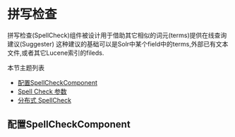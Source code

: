 # 拼写检查

拼写检查(SpellCheck)组件被设计用于借助其它相似的词元(terms)提供在线查询建议(Suggester)
这种建议的基础可以是Solr中某个field中的terms,外部已有文本文件,或者其它Lucene索引的fileds.

本节主题列表
* [配置SpellCheckComponent](#configure)
* [Spell Check 参数](#parameters)
* [分布式 SpellCheck](#distributed)



## <span id="configure" name="configure">配置SpellCheckComponent</span>